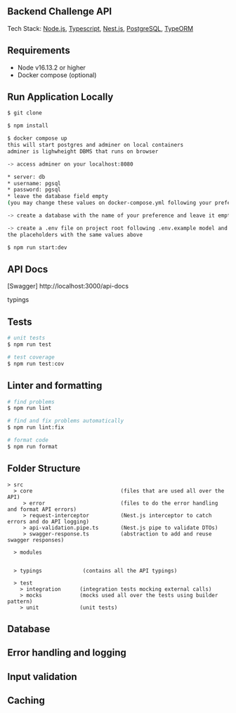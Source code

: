 ## Backend Challenge API

Tech Stack: [Node.js](https://nodejs.org/en/docs/), [Typescript](https://www.typescriptlang.org/docs/), [Nest.js](https://docs.nestjs.com/), [PostgreSQL](https://www.postgresql.org/docs/), [TypeORM](https://typeorm.io/)

## Requirements

- Node v16.13.2 or higher
- Docker compose (optional)

## Run Application Locally

```bash
$ git clone
```

```bash
$ npm install
```

```bash
$ docker compose up
this will start postgres and adminer on local containers
adminer is lighwheight DBMS that runs on browser
```

```bash
-> access adminer on your localhost:8080

* server: db
* username: pgsql
* password: pgsql
* leave the database field empty
(you may change these values on docker-compose.yml following your preferences)

-> create a database with the name of your preference and leave it empty
```

```bash
-> create a .env file on project root following .env.example model and fill
the placeholders with the same values above
```

```bash
$ npm run start:dev
```

## API Docs

[Swagger] http://localhost:3000/api-docs

typings

## Tests

```bash
# unit tests
$ npm run test

# test coverage
$ npm run test:cov
```

## Linter and formatting

```bash
# find problems
$ npm run lint

# find and fix problems automatically
$ npm run lint:fix

# format code
$ npm run format
```

## Folder Structure

```
> src
  > core                            (files that are used all over the API)
     > error                        (files to do the error handling and format API errors)
     > request-interceptor          (Nest.js interceptor to catch errors and do API logging)
     > api-validation.pipe.ts       (Nest.js pipe to validate DTOs)
     > swagger-response.ts          (abstraction to add and reuse swagger responses)

  > modules


  > typings             (contains all the API typings)

  > test
    > integration      (integration tests mocking external calls)
    > mocks            (mocks used all over the tests using builder pattern)
    > unit             (unit tests)
```

## Database

## Error handling and logging

## Input validation

## Caching
